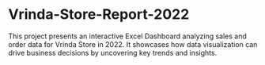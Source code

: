 # Vrinda-Store-Report-2022
This project presents an interactive Excel Dashboard analyzing sales and order data for Vrinda Store in 2022. It showcases how data visualization can drive business decisions by uncovering key trends and insights.

